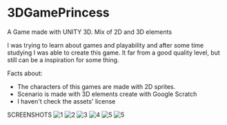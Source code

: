 # 3DGamePrincess
A Game made with UNITY 3D. Mix of 2D and 3D elements


I was trying to learn about games and playability and after some time studying I was able to create this game. It far from a good quality level, but still can be a inspiration for some thing.

Facts about:

*    The characters of this games are made with 2D sprites.
*    Scenario is made with 3D elements create with Google Scratch
*    I haven't check the assets' license


SCREENSHOTS
![1](https://github.com/gabrielpsilva/3DGamePrincess/blob/master/SCREENSHOTS/1.JPG?raw=true)
![2](https://github.com/gabrielpsilva/3DGamePrincess/blob/master/SCREENSHOTS/2.jpg?raw=true)
![3](https://github.com/gabrielpsilva/3DGamePrincess/blob/master/SCREENSHOTS/3.jpg?raw=true)
![4](https://github.com/gabrielpsilva/3DGamePrincess/blob/master/SCREENSHOTS/4.jpg?raw=true)
![5](https://github.com/gabrielpsilva/3DGamePrincess/blob/master/SCREENSHOTS/5.jpg?raw=true)
![5](https://github.com/gabrielpsilva/3DGamePrincess/blob/master/SCREENSHOTS/6.jpg?raw=true)